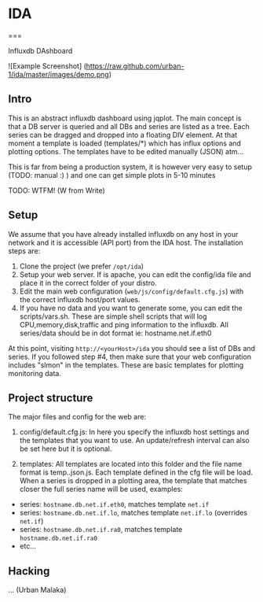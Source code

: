 # IDA
===

Influxdb DAshboard

![Example Screenshot]
(https://raw.github.com/urban-1/ida/master/images/demo.png)

## Intro
 
This is an abstract influxdb dashboard using jqplot. The main concept is that a 
DB server is queried and all DBs and series are listed as a tree. Each series can 
be dragged and dropped into a floating DIV element. At that moment a template is 
loaded (templates/*) which has influx options and plotting options. The templates
have to be edited manually (JSON) atm... 

This is far from being a production system, it is however very easy to setup
(TODO: manual :) ) and one can get simple plots in 5-10 minutes

TODO: WTFM! (W from Write)

## Setup

We assume that you have already installed influxdb on any host in your network
and it is accessible (API port) from the IDA host. The installation steps are:

1. Clone the project (we prefer `/opt/ida`)
2. Setup your web server. If is apache, you can edit the config/ida file and
place it in the correct folder of your distro.
3. Edit the main web configuration (`web/js/config/default.cfg.js`) with the correct
influxdb host/port values.
4. If you have no data and you want to generate some, you can edit the scripts/vars.sh.
These are simple shell scripts that will log CPU,memory,disk,traffic and ping 
information to the influxdb. All series/data should be in dot format ie: 
hostname.net.if.eth0

At this point, visiting `http://<yourHost>/ida` you should see a list of DBs and 
series. If you followed step #4, then make sure that your web configuration 
includes "slmon" in the templates. These are basic templates for plotting monitoring
data.

## Project structure

The major files and config for the web are:

1. config/default.cfg.js: In here you specify the influxdb host settings and the 
templates that you want to use. An update/refresh interval can also be set here
but it is optional.

2. templates: All templates are located into this folder and the file name format is
temp.<name>.json.js. Each template defined in the cfg file will be load. When a series
is dropped in a plotting area, the template that matches closer the full series name 
will be used, examples:
 - series: `hostname.db.net.if.eth0`, matches template `net.if`
 - series: `hostname.db.net.if.lo`, matches template `net.if.lo` (overrides `net.if`)
 - series: `hostname.db.net.if.ra0`, matches template `hostname.db.net.if.ra0`
 - etc...


## Hacking
... (Urban Malaka)
